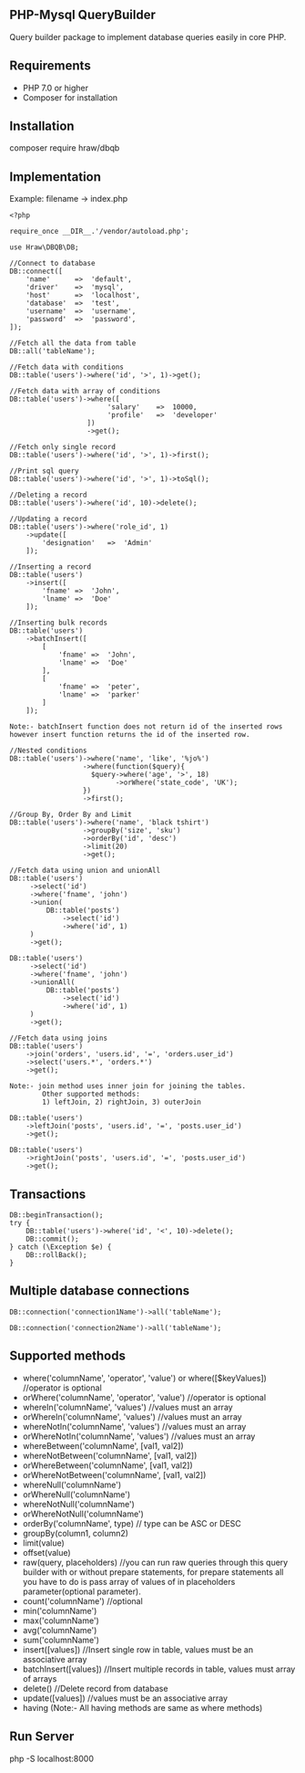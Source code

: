 ## PHP-Mysql QueryBuilder
Query builder package to implement database queries easily in core PHP.

## Requirements
- PHP 7.0 or higher
- Composer for installation

## Installation
composer require hraw/dbqb

## Implementation

Example: filename -> index.php
```
<?php

require_once __DIR__.'/vendor/autoload.php';

use Hraw\DBQB\DB;

//Connect to database
DB::connect([
    'name'      =>  'default',
    'driver'    =>  'mysql',
    'host'      =>  'localhost',
    'database'  =>  'test',
    'username'  =>  'username',
    'password'  =>  'password',
]);

//Fetch all the data from table
DB::all('tableName');

//Fetch data with conditions
DB::table('users')->where('id', '>', 1)->get();

//Fetch data with array of conditions
DB::table('users')->where([
                        'salary'    =>  10000,
                        'profile'   =>  'developer'   
                   ])
                   ->get();

//Fetch only single record
DB::table('users')->where('id', '>', 1)->first();

//Print sql query
DB::table('users')->where('id', '>', 1)->toSql();

//Deleting a record
DB::table('users')->where('id', 10)->delete();

//Updating a record
DB::table('users')->where('role_id', 1)
    ->update([
        'designation'   =>  'Admin'
    ]);
    
//Inserting a record
DB::table('users')
    ->insert([
        'fname' =>  'John',
        'lname' =>  'Doe'
    ]);
    
//Inserting bulk records
DB::table('users')
    ->batchInsert([
        [
            'fname' =>  'John',
            'lname' =>  'Doe'
        ],
        [
            'fname' =>  'peter',
            'lname' =>  'parker'
        ]
    ]);
    
Note:- batchInsert function does not return id of the inserted rows however insert function returns the id of the inserted row.
    
//Nested conditions
DB::table('users')->where('name', 'like', '%jo%')
                  ->where(function($query){
                    $query->where('age', '>', 18)
                          ->orWhere('state_code', 'UK');
                  })
                  ->first();
                  
//Group By, Order By and Limit
DB::table('users')->where('name', 'black tshirt')
                  ->groupBy('size', 'sku')
                  ->orderBy('id', 'desc')
                  ->limit(20)
                  ->get();
                  
//Fetch data using union and unionAll
DB::table('users')
     ->select('id')
     ->where('fname', 'john')
     ->union(
         DB::table('posts')
             ->select('id')
             ->where('id', 1)
     )
     ->get();
     
DB::table('users')
     ->select('id')
     ->where('fname', 'john')
     ->unionAll(
         DB::table('posts')
             ->select('id')
             ->where('id', 1)
     )
     ->get();
     
//Fetch data using joins
DB::table('users')
    ->join('orders', 'users.id', '=', 'orders.user_id')
    ->select('users.*', 'orders.*')
    ->get();
    
Note:- join method uses inner join for joining the tables.
        Other supported methods:
        1) leftJoin, 2) rightJoin, 3) outerJoin
        
DB::table('users')
    ->leftJoin('posts', 'users.id', '=', 'posts.user_id')
    ->get();
 
DB::table('users')
    ->rightJoin('posts', 'users.id', '=', 'posts.user_id')
    ->get();
```

## Transactions
```
DB::beginTransaction();
try {
    DB::table('users')->where('id', '<', 10)->delete();
    DB::commit();
} catch (\Exception $e) {
    DB::rollBack();
}
```

## Multiple database connections
```
DB::connection('connection1Name')->all('tableName');

DB::connection('connection2Name')->all('tableName');
```

## Supported methods
* where('columnName', 'operator', 'value') or where([$keyValues]) //operator is optional
* orWhere('columnName', 'operator', 'value') //operator is optional
* whereIn('columnName', 'values') //values must an array
* orWhereIn('columnName', 'values') //values must an array
* whereNotIn('columnName', 'values') //values must an array
* orWhereNotIn('columnName', 'values') //values must an array
* whereBetween('columnName', [val1, val2])
* whereNotBetween('columnName', [val1, val2])
* orWhereBetween('columnName', [val1, val2])
* orWhereNotBetween('columnName', [val1, val2])
* whereNull('columnName')
* orWhereNull('columnName')
* whereNotNull('columnName')
* orWhereNotNull('columnName')
* orderBy('columnName', type) // type can be ASC or DESC
* groupBy(column1, column2)
* limit(value)
* offset(value)
* raw(query, placeholders) //you can run raw queries through this query builder with or without prepare statements, for prepare statements all you have to do is pass array of values of in placeholders parameter(optional parameter).
* count('columnName') //optional
* min('columnName')
* max('columnName')
* avg('columnName')
* sum('columnName')
* insert([values]) //Insert single row in table, values must be an associative array
* batchInsert([values]) //Insert multiple records in table, values must array of arrays
* delete() //Delete record from database
* update([values]) //values must be an associative array
* having (Note:- All having methods are same as where methods)


## Run Server
php -S localhost:8000